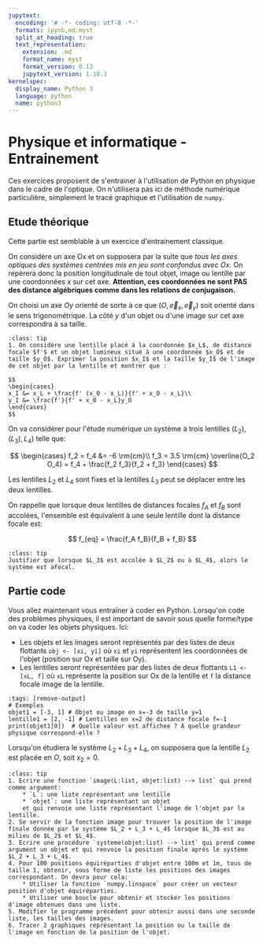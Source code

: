```yaml
---
jupytext:
  encoding: '# -*- coding: utf-8 -*-'
  formats: ipynb,md:myst
  split_at_heading: true
  text_representation:
    extension: .md
    format_name: myst
    format_version: 0.13
    jupytext_version: 1.10.3
kernelspec:
  display_name: Python 3
  language: python
  name: python3
---
```

# Physique et informatique - Entrainement

Ces exercices proposent de s'entrainer à l'utilisation de Python en physique dans le cadre de l'optique. On n'utilisera pas ici de méthode numérique particulière, simplement le tracé graphique et l'utilisation de `numpy`.

## Etude théorique
Cette partie est semblable à un exercice d'entrainement classique.

On considère un axe Ox et on supposera par la suite que _tous les axes optiques des systèmes centrées mis en jeu sont confondus avec Ox._ On repèrera donc la position longitudinale de tout objet, image ou lentille par une coordonnées $x$ sur cet axe. __Attention, ces coordonnées ne sont PAS des distance algébriques comme dans les relations de conjugaison.__

On choisi un axe $Oy$ orienté de sorte à ce que $(O, \overrightarrow{e}_x, \overrightarrow{e}_y)$ soit orienté dans le sens trigonométrique. La côté $y$ d'un objet ou d'une image sur cet axe correspondra à sa taille.

````{admonition} Mise en équation
:class: tip
1. On considère une lentille placé à la coordonnée $x_L$, de distance focale $f'$ et un objet lumineux situé à une coordonnée $x_O$ et de taille $y_O$. Exprimer la position $x_I$ et la taille $y_I$ de l'image de cet objet par la lentille et montrer que :

$$
\begin{cases}
x_I &= x_L + \frac{f' (x_O - x_L)}{f' + x_O - x_L}\\
y_I &= \frac{f'}{f' + x_0 - x_L}y_O
\end{cases}
$$
````

On va considérer pour l'étude numérique un système à trois lentilles $(L_2), (L_3), L_4)$ telle que:

$$
\begin{cases}
f_2 = f_4 &= -6 \rm{cm}\\
f_3 = 3.5 \rm{cm}
\overline{O_2 O_4} = f_4 + \frac{f_2 f_3}{f_2 + f_3}
\end{cases}
$$

Les lentilles $L_2$ et $L_4$ sont fixes et la lentilles $L_3$ peut se déplacer entre les deux lentilles.

On rappelle que lorsque deux lentilles de distances focales $f_A$ et $f_B$ sont accolées, l'ensemble est équivalent à une seule lentille dont la distance focale est:

$$
f_{eq} = \frac{f_A f_B}{f_B + f_B}
$$

````{admonition} Cas extrêmes.
:class: tip
Justifier que lorsque $L_3$ est accolée à $L_2$ ou à $L_4$, alors le système est afocal.
````

## Partie code
Vous allez maintenant vous entraîner à coder en Python. Lorsqu'on code des problèmes physiques, il est important de savoir sous quelle forme/type on va coder les objets physiques. Ici:
* Les objets et les images seront représentés par des listes de deux flottants `obj <- [xi, yi]` où `xi` et `yi` représentent les coordonnées de l'objet (position sur Ox et taille sur Oy).
* Les lentilles seront représentées par des listes de deux flottants `L1 <- [xL, f]` où `xL` représente la position sur Ox de la lentille et `f` la distance focale image de la lentille.

```{code-cell}
:tags: [remove-output]
# Exemples
objet1 = [-3, 1] # Objet ou image en x=-3 de taille y=1
lentille1 = [2, -1] # Lentilles en x=2 de distance focale f=-1
print(objet1[0])  # Quelle valeur est affichee ? A quelle grandeur physique correspond-elle ?
```

Lorsqu'on étudiera le système $L_2 + L_3 + L_4$, on supposera que la lentille $L_2$ est placée en $O$, soit $x_2 = 0$.

````{admonition} Codons
:class: tip
1. Ecrire une fonction `image(L:list, objet:list) --> list` qui prend comme argument:
    * `L`: une liste représentant une lentille
    * `objet`: une liste représentant un objet  
    et qui renvoie une liste représentant l'image de l'objet par la lentille.
2. Se servir de la fonction image pour trouver la position de l'image finale donnée par le système $L_2 + L_3 + L_4$ lorsque $L_3$ est au milieu de $L_2$ et $L_4$.
3. Ecrire une procédure `systeme(objet:list) --> list` qui prend comme argument un objet et qui renvoie la position finale après le système $L_2 + L_3 + L_4$.
4. Pour 100 positions équiréparties d'objet entre 100m et 1m, tous de taille 1, obtenir, sous forme de liste les positions des images correspondant. On devra pour cela:
    * Utiliser la fonction `numpy.linspace` pour créer un vecteur position d'objet équiréparties.
    * Utiliser une boucle pour obtenir et stocker les positions d'image obtenues dans une liste.
5. Modifier le programme précédent pour obtenir aussi dans une seconde liste, les tailles des images.
6. Tracer 2 graphiques représentant la position ou la taille de l'image en fonction de la position de l'objet.
````


